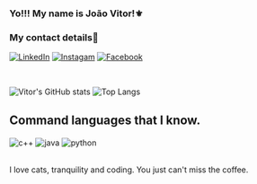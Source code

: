 ### Yo!!! My name is João Vitor!⚜️

### My contact details👾
[![LinkedIn](https://img.shields.io/badge/LinkedIn-0077B5?style=for-the-badge&logo=linkedin&logoColor=white)](https://www.linkedin.com/in/joão-vitor-oliveira-da-cunha-99a508267/)
[![Instagam](https://img.shields.io/badge/Instagram-E4405F?style=for-the-badge&logo=instagram&logoColor=white)](https://www.instagram.com/yo.saturn__/)
[![Facebook](https://img.shields.io/badge/Facebook-1877F2?style=for-the-badge&logo=facebook&logoColor=white)](https://www.facebook.com/profile.php?id=100011309977657)
<div style="display: inline_block"><br/>

![Vitor's GitHub stats](https://github-readme-stats.vercel.app/api?username=yoVitt&show_icons=true&theme=transparent)
![Top Langs](https://github-readme-stats.vercel.app/api/top-langs/?username=yoVitt&layout=compact)

## Command languages ​​that I know.

  <img align="center" alt="c++" src="https://img.shields.io/badge/C%2B%2B-00599C?style=for-the-badge&logo=c%2B%2B&logoColor=white" />
  <img align="center" alt="java" src="https://img.shields.io/badge/Java-ED8B00?style=for-the-badge&logo=openjdk&logoColor=white" />
  <img align="center" alt="python" src="https://img.shields.io/badge/Python-14354C?style=for-the-badge&logo=python&logoColor=white" />
</div><br/>

I love cats, tranquility and coding. You just can't miss the coffee.

